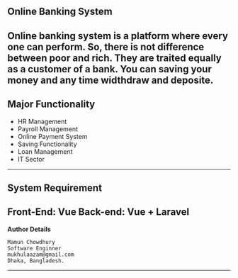 ## Online Banking System

Online banking system is a platform where every one can perform. So, there is not difference between poor and rich. They are
traited equally as a customer of a bank. You can saving your money and any time widthdraw and deposite.
--
Major Functionality
--
- HR Management 
- Payroll Management
- Online Payment System 
- Saving Functionality
- Loan Management
- IT Sector

---
**System Requirement**
--
Front-End: Vue
Back-end: Vue + Laravel
---
**Author Details**

	Mamun Chowdhury
	Software Enginner
	mukhulaazam@gmail.com
	Dhaka, Bangladesh.
---